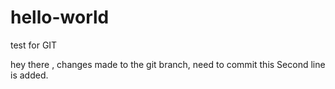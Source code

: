 # hello-world
test for GIT

hey there , changes made to the git branch, need to commit this
Second line is added.
